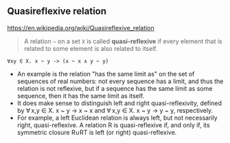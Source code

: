 ## Quasireflexive relation

https://en.wikipedia.org/wiki/Quasireflexive_relation

> A relation `~` on a set `X` is called **quasi-reflexive** if every element that is related to some element is also related to itself.

`∀xy ∈ X. x ~ y -> (x ~ x ∧ y ~ y)`

- An example is the relation "has the same limit as" on the set of sequences of real numbers: not every sequence has a limit, and thus the relation is not reflexive, but if a sequence has the same limit as some sequence, then it has the same limit as itself.
- It does make sense to distinguish left and right quasi-reflexivity, defined by ∀ x,y ∈ X. x ~ y -> x ~ x and ∀ x,y ∈ X. x ~ y -> y ~ y, respectively.
- For example, a left Euclidean relation is always left, but not necessarily right, quasi-reflexive. A relation R is quasi-reflexive if, and only if, its symmetric closure R∪RT is left (or right) quasi-reflexive.
